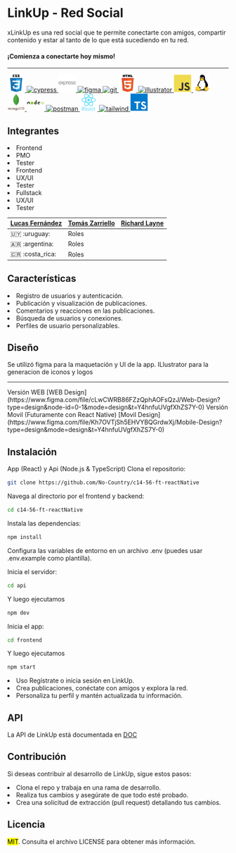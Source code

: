 # LinkUp - Red Social

<p>xLinkUp es una red social que te permite conectarte con amigos, compartir
contenido y estar al tanto de lo que está sucediendo en tu red.</p> 
<h4>¡Comienza a conectarte hoy mismo!</h4>

<hr>

<p align="left"> <a href="https://www.w3schools.com/css/" target="_blank" rel="noreferrer"> <img src="https://raw.githubusercontent.com/devicons/devicon/master/icons/css3/css3-original-wordmark.svg" alt="css3" width="40" height="40"/> </a> <a href="https://www.cypress.io" target="_blank" rel="noreferrer"> <img src="https://raw.githubusercontent.com/simple-icons/simple-icons/6e46ec1fc23b60c8fd0d2f2ff46db82e16dbd75f/icons/cypress.svg" alt="cypress" width="40" height="40"/> </a> <a href="https://expressjs.com" target="_blank" rel="noreferrer"> <img src="https://raw.githubusercontent.com/devicons/devicon/master/icons/express/express-original-wordmark.svg" alt="express" width="40" height="40"/> </a> <a href="https://www.figma.com/" target="_blank" rel="noreferrer"> <img src="https://www.vectorlogo.zone/logos/figma/figma-icon.svg" alt="figma" width="40" height="40"/> </a> <a href="https://git-scm.com/" target="_blank" rel="noreferrer"> <img src="https://www.vectorlogo.zone/logos/git-scm/git-scm-icon.svg" alt="git" width="40" height="40"/> </a> <a href="https://www.w3.org/html/" target="_blank" rel="noreferrer"> <img src="https://raw.githubusercontent.com/devicons/devicon/master/icons/html5/html5-original-wordmark.svg" alt="html5" width="40" height="40"/> </a> <a href="https://www.adobe.com/in/products/illustrator.html" target="_blank" rel="noreferrer"> <img src="https://www.vectorlogo.zone/logos/adobe_illustrator/adobe_illustrator-icon.svg" alt="illustrator" width="40" height="40"/> </a> <a href="https://developer.mozilla.org/en-US/docs/Web/JavaScript" target="_blank" rel="noreferrer"> <img src="https://raw.githubusercontent.com/devicons/devicon/master/icons/javascript/javascript-original.svg" alt="javascript" width="40" height="40"/> </a> <a href="https://www.linux.org/" target="_blank" rel="noreferrer"> <img src="https://raw.githubusercontent.com/devicons/devicon/master/icons/linux/linux-original.svg" alt="linux" width="40" height="40"/> </a> <a href="https://www.mongodb.com/" target="_blank" rel="noreferrer"> <img src="https://raw.githubusercontent.com/devicons/devicon/master/icons/mongodb/mongodb-original-wordmark.svg" alt="mongodb" width="40" height="40"/> </a> <a href="https://nodejs.org" target="_blank" rel="noreferrer"> <img src="https://raw.githubusercontent.com/devicons/devicon/master/icons/nodejs/nodejs-original-wordmark.svg" alt="nodejs" width="40" height="40"/> </a> <a href="https://postman.com" target="_blank" rel="noreferrer"> <img src="https://www.vectorlogo.zone/logos/getpostman/getpostman-icon.svg" alt="postman" width="40" height="40"/> </a> <a href="https://reactjs.org/" target="_blank" rel="noreferrer"> <img src="https://raw.githubusercontent.com/devicons/devicon/master/icons/react/react-original-wordmark.svg" alt="react" width="40" height="40"/> </a> <a href="https://tailwindcss.com/" target="_blank" rel="noreferrer"> <img src="https://www.vectorlogo.zone/logos/tailwindcss/tailwindcss-icon.svg" alt="tailwind" width="40" height="40"/> </a> <a href="https://www.typescriptlang.org/" target="_blank" rel="noreferrer"> <img src="https://raw.githubusercontent.com/devicons/devicon/master/icons/typescript/typescript-original.svg" alt="typescript" width="40" height="40"/> </a> </p>

## Integrantes

<table>
    <thead>
        <tr>
            <th><a href="https://github.com/lucasferdal">Lucas Fernández</a></th>
            <th><a href="https://github.com/Tommyx66">Tomás Zarriello</a></th>
            <th><a href="https://github.com/darklts">Richard Layne</a></th>
        </tr>
    </thead>
    <tbody>
        <tr>
            <td>🇺🇾 :uruguay:</td>
            <td>Roles</td>
            <li>Frontend</li>
            <li>PMO</li>
            <li>Tester</li>
        </tr>
        <tr>
            <td>🇦🇷 :argentina:</td>
            <td>Roles</td>
            <li>Frontend</li>
            <li>UX/UI</li>
            <li>Tester</li>
        </tr>
        <tr>
            <td>🇨🇷 :costa_rica:</td>
            <td>Roles</td>
            <li>Fullstack</li>
            <li>UX/UI</li>
            <li>Tester</li>
        </tr>
    </tbody>
    
</table>

## Características

<li>Registro de usuarios y autenticación. </li>
<li>Publicación y visualización de publicaciones. </li>
<li>Comentarios y reacciones en las publicaciones. </li>
<li>Búsqueda de usuarios y conexiones. </li>
<li>Perfiles de usuario personalizables.</li>

## Diseño

Se utilizó figma para la maquetación y UI de la app. ILlustrator para la
generacion de iconos y logos

<hr>
Versión WEB
[WEB Design](https://www.figma.com/file/cLwCWRB86FZzQphAOFsQzJ/Web-Design?type=design&node-id=0-1&mode=design&t=Y4hnfuUVgfXhZS7Y-0)
Versión Movil (Futuramente con React Native)
[Movil Design](https://www.figma.com/file/Kh7OVTjSh5EHVYBQGrdwXj/Mobile-Design?type=design&mode=design&t=Y4hnfuUVgfXhZS7Y-0)

## Instalación

App (React) y Api (Node.js & TypeScript) Clona el repositorio:

```bash
git clone https://github.com/No-Country/c14-56-ft-reactNative
```

Navega al directorio por el frontend y backend:

```bash
cd c14-56-ft-reactNative
```

Instala las dependencias:

```bash
npm install
```

Configura las variables de entorno en un archivo .env (puedes usar .env.example
como plantilla).

Inicia el servidor:

```bash
cd api
```

Y luego ejecutamos

```bash
npm dev
```

Inicia el app:

```bash
cd frontend
```

Y luego ejecutamos

```bash
npm start
```

<li>Uso Regístrate o inicia sesión en LinkUp. </li>
<li>Crea publicaciones, conéctate con amigos y explora la red. </li>
<li>Personaliza tu perfil y mantén actualizada tu información. </li>

## API

La API de LinkUp está documentada en
[DOC](https://docs.google.com/document/d/1lSxrbA9WCloBWfUW4AqvfZGT2YZaFKx6kVvvsNoB6Ws/edit?usp=sharing)

## Contribución

Si deseas contribuir al desarrollo de LinkUp, sigue estos pasos:

<li>Clona el repo y trabaja en una rama de desarrollo. </li> 
<li>Realiza tus cambios y asegúrate de que todo esté probado. </li>
<li>Crea una solicitud de extracción (pull request) detallando tus cambios. </li>

## Licencia

<mark>MIT</mark>. Consulta el archivo LICENSE para obtener más información.
